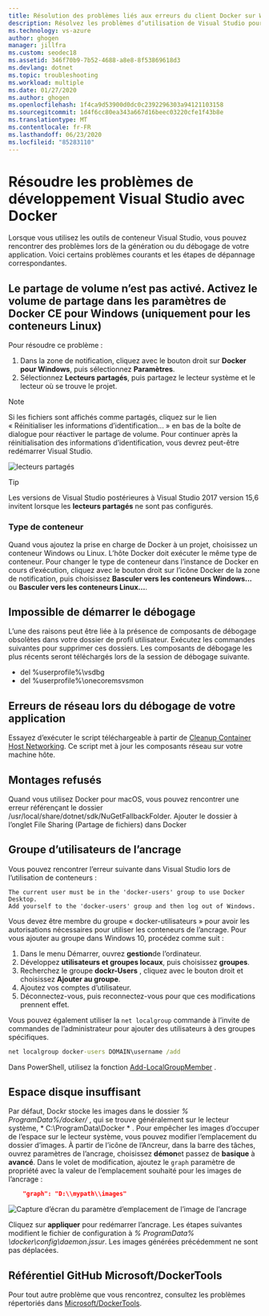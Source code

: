 ```yaml
---
title: Résolution des problèmes liés aux erreurs du client Docker sur Windows | Microsoft Docs
description: Résolvez les problèmes d’utilisation de Visual Studio pour créer et déployer des applications web dans Docker sur Windows avec Visual Studio.
ms.technology: vs-azure
author: ghogen
manager: jillfra
ms.custom: seodec18
ms.assetid: 346f70b9-7b52-4688-a8e8-8f53869618d3
ms.devlang: dotnet
ms.topic: troubleshooting
ms.workload: multiple
ms.date: 01/27/2020
ms.author: ghogen
ms.openlocfilehash: 1f4ca9d53900d0dc0c2392296303a94121103158
ms.sourcegitcommit: 1d4f6cc80ea343a667d16beec03220cfe1f43b8e
ms.translationtype: MT
ms.contentlocale: fr-FR
ms.lasthandoff: 06/23/2020
ms.locfileid: "85283110"
---
```

# <a name="troubleshoot-visual-studio-development-with-docker"></a>Résoudre les problèmes de développement Visual Studio avec Docker

Lorsque vous utilisez les outils de conteneur Visual Studio, vous pouvez rencontrer des problèmes lors de la génération ou du débogage de votre application. Voici certains problèmes courants et les étapes de dépannage correspondantes.

## <a name="volume-sharing-is-not-enabled-enable-volume-sharing-in-the-docker-ce-for-windows-settings--linux-containers-only"></a>Le partage de volume n’est pas activé. Activez le volume de partage dans les paramètres de Docker CE pour Windows (uniquement pour les conteneurs Linux)

Pour résoudre ce problème :

1. Dans la zone de notification, cliquez avec le bouton droit sur **Docker pour Windows**, puis sélectionnez **Paramètres**.
1. Sélectionnez **Lecteurs partagés**, puis partagez le lecteur système et le lecteur où se trouve le projet.

> [!NOTE]
> Si les fichiers sont affichés comme partagés, cliquez sur le lien « Réinitialiser les informations d’identification... » en bas de la boîte de dialogue pour réactiver le partage de volume. Pour continuer après la réinitialisation des informations d’identification, vous devrez peut-être redémarrer Visual Studio.

![lecteurs partagés](media/troubleshooting-docker-errors/shareddrives.png)

> [!TIP]
> Les versions de Visual Studio postérieures à Visual Studio 2017 version 15,6 invitent lorsque les **lecteurs partagés** ne sont pas configurés.

### <a name="container-type"></a>Type de conteneur

Quand vous ajoutez la prise en charge de Docker à un projet, choisissez un conteneur Windows ou Linux. L’hôte Docker doit exécuter le même type de conteneur. Pour changer le type de conteneur dans l’instance de Docker en cours d’exécution, cliquez avec le bouton droit sur l’icône Docker de la zone de notification, puis choisissez **Basculer vers les conteneurs Windows...** ou **Basculer vers les conteneurs Linux...**.

## <a name="unable-to-start-debugging"></a>Impossible de démarrer le débogage

L’une des raisons peut être liée à la présence de composants de débogage obsolètes dans votre dossier de profil utilisateur. Exécutez les commandes suivantes pour supprimer ces dossiers. Les composants de débogage les plus récents seront téléchargés lors de la session de débogage suivante.

- del %userprofile%\vsdbg
- del %userprofile%\onecoremsvsmon

## <a name="errors-specific-to-networking-when-debugging-your-application"></a>Erreurs de réseau lors du débogage de votre application

Essayez d’exécuter le script téléchargeable à partir de [Cleanup Container Host Networking](https://github.com/MicrosoftDocs/Virtualization-Documentation/tree/master/windows-server-container-tools/CleanupContainerHostNetworking). Ce script met à jour les composants réseau sur votre machine hôte.

## <a name="mounts-denied"></a>Montages refusés

Quand vous utilisez Docker pour macOS, vous pouvez rencontrer une erreur référençant le dossier /usr/local/share/dotnet/sdk/NuGetFallbackFolder. Ajouter le dossier à l’onglet File Sharing (Partage de fichiers) dans Docker

## <a name="docker-users-group"></a>Groupe d’utilisateurs de l’ancrage

Vous pouvez rencontrer l’erreur suivante dans Visual Studio lors de l’utilisation de conteneurs :

```
The current user must be in the 'docker-users' group to use Docker Desktop. 
Add yourself to the 'docker-users' group and then log out of Windows.
```

Vous devez être membre du groupe « docker-utilisateurs » pour avoir les autorisations nécessaires pour utiliser les conteneurs de l’ancrage.  Pour vous ajouter au groupe dans Windows 10, procédez comme suit :

1. Dans le menu Démarrer, ouvrez **gestion**de l’ordinateur.
1. Développez **utilisateurs et groupes locaux**, puis choisissez **groupes**.
1. Recherchez le groupe **dockr-Users** , cliquez avec le bouton droit et choisissez **Ajouter au groupe**.
1. Ajoutez vos comptes d’utilisateur.
1. Déconnectez-vous, puis reconnectez-vous pour que ces modifications prennent effet.

Vous pouvez également utiliser la `net localgroup` commande à l’invite de commandes de l’administrateur pour ajouter des utilisateurs à des groupes spécifiques.

```cmd
net localgroup docker-users DOMAIN\username /add
```

Dans PowerShell, utilisez la fonction [Add-LocalGroupMember](/powershell/module/microsoft.powershell.localaccounts/add-localgroupmember) .

## <a name="low-disk-space"></a>Espace disque insuffisant

Par défaut, Dockr stocke les images dans le dossier *% ProgramData%/docker/* , qui se trouve généralement sur le lecteur système, * C:\ProgramData\Docker \* . Pour empêcher les images d’occuper de l’espace sur le lecteur système, vous pouvez modifier l’emplacement du dossier d’images.  À partir de l’icône de l’Ancreur, dans la barre des tâches, ouvrez paramètres de l’ancrage, choisissez **démon**et passez de **basique** à **avancé**. Dans le volet de modification, ajoutez le `graph` paramètre de propriété avec la valeur de l’emplacement souhaité pour les images de l’ancrage :

```json
    "graph": "D:\\mypath\\images"
```

![Capture d’écran du paramètre d’emplacement de l’image de l’ancrage](media/troubleshooting-docker-errors/docker-settings-image-location.png)

Cliquez sur **appliquer** pour redémarrer l’ancrage. Les étapes suivantes modifient le fichier de configuration à *% ProgramData% \docker\config\daemon.jssur*. Les images générées précédemment ne sont pas déplacées.

## <a name="microsoftdockertools-github-repo"></a>Référentiel GitHub Microsoft/DockerTools

Pour tout autre problème que vous rencontrez, consultez les problèmes répertoriés dans [Microsoft/DockerTools](https://github.com/microsoft/dockertools/issues).